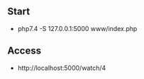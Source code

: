 Start
------------
- php7.4 -S 127.0.0.1:5000 www/index.php

Access
------------
- http://localhost:5000/watch/4 